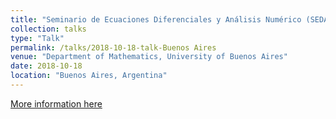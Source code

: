 ```yaml
---
title: "Seminario de Ecuaciones Diferenciales y Análisis Numérico (SEDAN)"
collection: talks
type: "Talk"
permalink: /talks/2018-10-18-talk-Buenos Aires
venue: "Department of Mathematics, University of Buenos Aires"
date: 2018-10-18
location: "Buenos Aires, Argentina"
---
```


[More information here](http://cms.dm.uba.ar/actividades/seminarios/sedan/)
